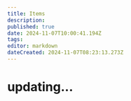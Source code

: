 ```yaml
---
title: Items
description: 
published: true
date: 2024-11-07T10:00:41.194Z
tags: 
editor: markdown
dateCreated: 2024-11-07T08:23:13.273Z
---
```


# updating...